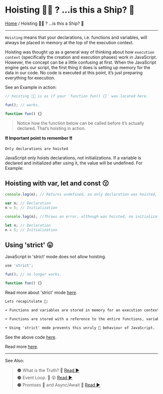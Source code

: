 # **Hoisting 🏴‍☠️ ? ...is this a Ship? 🤨**

[Home](../README.md) / Hoisting 🏴‍☠️ ? ...is this a Ship? 🤨

---

`Hoisting` means that your declarations, i.e. functions and variables, will always be placed in memory at the top of the execution context.

Hoisting was thought up as a general way of thinking about how `execution context` (specifically the creation and execution phases) work in JavaScript. However, the concept can be a little confusing at first. When the JavaScript engine gets our script, the first thing it does is setting up memory for the data in our code. No code is executed at this point, it’s just preparing everything for execution.

See an Example in action:

```js
// hoisting 🏴‍☠️ is as if your `function fun() {}` was located here.

fun(); // works.

function fun() {}
```

> Notice how the function below can be called before it’s actually declared. That’s hoisting in action.

**❗❗ Important point to remember ❗❗**

`Only declarations are hoisted`

JavaScript only hoists declarations, not initializations. If a variable is declared and initialized after using it, the value will be undefined. For Example:

## **Hoisting with var, let and const 😗**

```js
console.log(n); // Returns undefined, as only declaration was hoisted, no initialization has happened at this stage.

var n; // Declaration
n = 5; // Initialization

console.log(n); //Throws an error, although was hoisted, no initialization has happened at this stage. Same is the case with var.

let n; // Declaration
n = 5; // Initialization
```

## **Using 'strict' 😛**

JavaScript in 'strict' mode does not allow hoisting.

```js
use 'strict';

fun(); // no longer works.

function fun() {}
```

Read more about 'strict' mode [here](./strict.md).

```md
Lets recapitulate 📝:

➡ Functions and variables are stored in memory for an execution context before we execute our code. This is called hoisting.

➡ Functions are stored with a reference to the entire functions, variables with the var keyword with the value of undefined, and variables with the let and const keyword are stored uninitialized.

➡ Using 'strict' mode prevents this unruly 🤒 behaviour of JavaScript.
```

See the above code [here](../scripts/hoisting.js).

Read more [here](https://developer.mozilla.org/en-US/docs/Glossary/Hoisting).

---

See Also:

> ⚫ What is the Truth? 🤥 [ Read ▶ ](./what-is-the-truth.md)  
> ⚫ Event Loop. 🔁 😵 [ Read ▶ ](./event-loop.md)  
> ⚫ Promises 🤝 and Async/Await 🤯 [ Read ▶ ](./promises.md)
